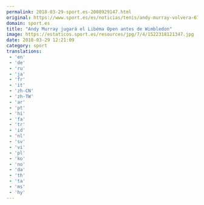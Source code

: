 ```yaml
---
permalink: 2018-03-29-sport.es-2008929147.html
original: https://www.sport.es/es/noticias/tenis/andy-murray-volvera-6723456?utm_source=rss-noticias&utm_medium=feed&utm_campaign=tenis
domain: sport.es
title: "Andy Murray jugará el Libéma Open antes de Wimbledon"
image: https://estaticos.sport.es/resources/jpg/7/4/1522318121347.jpg
date: 2018-03-29 12:21:09
category: sport
translations: 
 - 'en'
 - 'de'
 - 'ru'
 - 'ja'
 - 'fr'
 - 'it'
 - 'zh-CN'
 - 'zh-TW'
 - 'ar'
 - 'pt'
 - 'hi'
 - 'fa'
 - 'tr'
 - 'id'
 - 'nl'
 - 'sv'
 - 'vi'
 - 'pl'
 - 'ko'
 - 'no'
 - 'da'
 - 'th'
 - 'ta'
 - 'ms'
 - 'hy'
---
```



